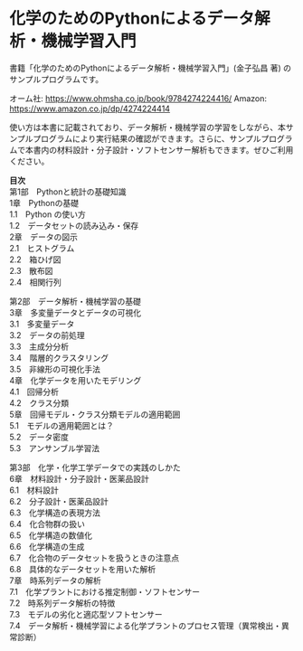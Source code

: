 # 化学のためのPythonによるデータ解析・機械学習入門

書籍「化学のためのPythonによるデータ解析・機械学習入門」(金子弘昌 著) のサンプルプログラムです。  

オーム社: https://www.ohmsha.co.jp/book/9784274224416/
Amazon: https://www.amazon.co.jp/dp/4274224414

使い方は本書に記載されており、データ解析・機械学習の学習をしながら、本サンプルプログラムにより実行結果の確認ができます。さらに、サンプルプログラムで本書内の材料設計・分子設計・ソフトセンサー解析もできます。ぜひご利用ください。

**目次**  
第1部　Pythonと統計の基礎知識  
1章　Pythonの基礎  
1.1　Python の使い方  
1.2　データセットの読み込み・保存  
2章　データの図示  
2.1　ヒストグラム  
2.2　箱ひげ図  
2.3　散布図  
2.4　相関行列  

第2部　データ解析・機械学習の基礎  
3章　多変量データとデータの可視化  
3.1　多変量データ  
3.2　データの前処理  
3.3　主成分分析  
3.4　階層的クラスタリング  
3.5　非線形の可視化手法  
4章　化学データを用いたモデリング  
4.1　回帰分析  
4.2　クラス分類  
5章　回帰モデル・クラス分類モデルの適用範囲  
5.1　モデルの適用範囲とは？  
5.2　データ密度  
5.3　アンサンブル学習法  

第3部　化学・化学工学データでの実践のしかた  
6章　材料設計・分子設計・医薬品設計  
6.1　材料設計  
6.2　分子設計・医薬品設計  
6.3　化学構造の表現方法  
6.4　化合物群の扱い  
6.5　化学構造の数値化  
6.6　化学構造の生成  
6.7　化合物のデータセットを扱うときの注意点  
6.8　具体的なデータセットを用いた解析  
7章　時系列データの解析  
7.1　化学プラントにおける推定制御・ソフトセンサー  
7.2　時系列データ解析の特徴  
7.3　モデルの劣化と適応型ソフトセンサー  
7.4　データ解析・機械学習による化学プラントのプロセス管理（異常検出・異常診断）
